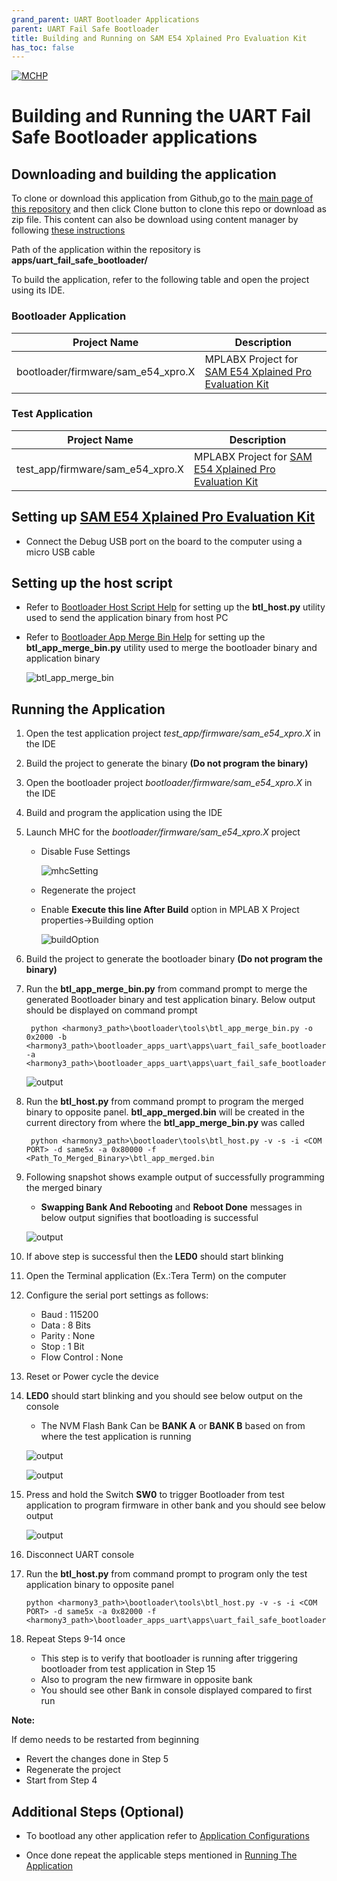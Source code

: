 ```yaml
---
grand_parent: UART Bootloader Applications
parent: UART Fail Safe Bootloader
title: Building and Running on SAM E54 Xplained Pro Evaluation Kit
has_toc: false
---
```


[![MCHP](https://www.microchip.com/ResourcePackages/Microchip/assets/dist/images/logo.png)](https://www.microchip.com)

# Building and Running the UART Fail Safe Bootloader applications

## Downloading and building the application

To clone or download this application from Github,go to the [main page of this repository](https://github.com/Microchip-MPLAB-Harmony/bootloader_apps_uart) and then click Clone button to clone this repo or download as zip file. This content can also be download using content manager by following [these instructions](https://github.com/Microchip-MPLAB-Harmony/contentmanager/wiki)

Path of the application within the repository is **apps/uart_fail_safe_bootloader/**

To build the application, refer to the following table and open the project using its IDE.

### Bootloader Application

| Project Name      | Description                                    |
| ----------------- | ---------------------------------------------- |
| bootloader/firmware/sam_e54_xpro.X    | MPLABX Project for [SAM E54 Xplained Pro Evaluation Kit](https://www.microchip.com/developmenttools/ProductDetails/atsame54-xpro)|

### Test Application

| Project Name      | Description                                    |
| ----------------- | ---------------------------------------------- |
| test_app/firmware/sam_e54_xpro.X    | MPLABX Project for [SAM E54 Xplained Pro Evaluation Kit](https://www.microchip.com/developmenttools/ProductDetails/atsame54-xpro)|

## Setting up [SAM E54 Xplained Pro Evaluation Kit](https://www.microchip.com/developmenttools/ProductDetails/atsame54-xpro)

- Connect the Debug USB port on the board to the computer using a micro USB cable

## Setting up the host script

- Refer to [Bootloader Host Script Help](../../../tools/docs/readme_btl_host.md) for setting up the **btl_host.py** utility used to send the application binary from host PC

- Refer to [Bootloader App Merge Bin Help](../../../tools/docs/readme_btl_app_merge_bin.md) for setting up the **btl_app_merge_bin.py** utility used to merge the bootloader binary and application binary

    ![btl_app_merge_bin](../../../tools/docs/images/btl_app_merge_bin.png)

## Running the Application

1. Open the test application project *test_app/firmware/sam_e54_xpro.X* in the IDE
2. Build the project to generate the binary **(Do not program the binary)**
3. Open the bootloader project *bootloader/firmware/sam_e54_xpro.X* in the IDE
4. Build and program the application using the IDE

5. Launch MHC for the *bootloader/firmware/sam_e54_xpro.X* project
    - Disable Fuse Settings

        ![mhcSetting](./images/btl_fail_safe_update_test_app_config.png)

    - Regenerate the project

    - Enable **Execute this line After Build** option in MPLAB X Project properties->Building option

        ![buildOption](./images/btl_fail_safe_update_test_app_build.png)

6. Build the project to generate the bootloader binary **(Do not program the binary)**

7. Run the **btl_app_merge_bin.py** from command prompt to merge the generated Bootloader binary and test application binary. Below output should be displayed on command prompt

        python <harmony3_path>\bootloader\tools\btl_app_merge_bin.py -o 0x2000 -b <harmony3_path>\bootloader_apps_uart\apps\uart_fail_safe_bootloader\bootloader\firmware\sam_e54_xpro.X\dist\sam_e54_xpro\production\sam_e54_xpro.X.production.bin -a <harmony3_path>\bootloader_apps_uart\apps\uart_fail_safe_bootloader\test_app\firmware\sam_e54_xpro.X\dist\sam_e54_xpro\production\sam_e54_xpro.X.production.bin

    ![output](./images/btl_uart_fail_safe_app_merger_console.png)

8. Run the **btl_host.py** from command prompt to program the merged binary to opposite panel. **btl_app_merged.bin** will be created in the current directory from where the **btl_app_merge_bin.py** was called

        python <harmony3_path>\bootloader\tools\btl_host.py -v -s -i <COM PORT> -d same5x -a 0x80000 -f <Path_To_Merged_Binary>\btl_app_merged.bin

9. Following snapshot shows example output of successfully programming the merged binary
    - **Swapping Bank And Rebooting** and **Reboot Done** messages in below output signifies that bootloading is successful

    ![output](./images/btl_host_output.png)

10. If above step is successful then the **LED0** should start blinking
11. Open the Terminal application (Ex.:Tera Term) on the computer
12. Configure the serial port settings as follows:
    - Baud : 115200
    - Data : 8 Bits
    - Parity : None
    - Stop : 1 Bit
    - Flow Control : None

13. Reset or Power cycle the device
14. **LED0** should start blinking and you should see below output on the console
    - The NVM Flash Bank Can be **BANK A** or **BANK B** based on from where the test application is running

    ![output](./images/btl_uart_test_app_console_bank_b.png)

    ![output](./images/btl_uart_test_app_console_bank_a.png)

15. Press and hold the Switch **SW0** to trigger Bootloader from test application to program firmware in other bank and you should see below output

    ![output](./images/btl_uart_test_app_console_bank_b_trigger_bootloader.png)

16. Disconnect UART console
17. Run the **btl_host.py** from command prompt to program only the test application binary to opposite panel

        python <harmony3_path>\bootloader\tools\btl_host.py -v -s -i <COM PORT> -d same5x -a 0x82000 -f <harmony3_path>\bootloader_apps_uart\apps\uart_fail_safe_bootloader\test_app\firmware\sam_e54_xpro.X\dist\sam_e54_xpro\production\sam_e54_xpro.X.production.bin

18. Repeat Steps 9-14 once
    - This step is to verify that bootloader is running after triggering bootloader from test application in Step 15
    - Also to program the new firmware in opposite bank
    - You should see other Bank in console displayed compared to first run

**Note:**

If demo needs to be restarted from beginning
- Revert the changes done in Step 5
- Regenerate the project
- Start from Step 4

## Additional Steps (Optional)
- To bootload any other application refer to [Application Configurations](../../docs/readme_configure_application_sam.md)

- Once done repeat the applicable steps mentioned in [Running The Application](#running-the-application)
